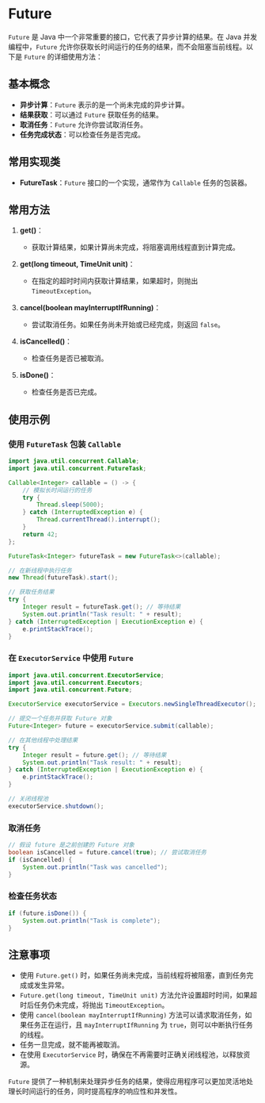 # Future

`Future` 是 Java 中一个非常重要的接口，它代表了异步计算的结果。在 Java 并发编程中，`Future` 允许你获取长时间运行的任务的结果，而不会阻塞当前线程。以下是 `Future` 的详细使用方法：

## 基本概念

- **异步计算**：`Future` 表示的是一个尚未完成的异步计算。
- **结果获取**：可以通过 `Future` 获取任务的结果。
- **取消任务**：`Future` 允许你尝试取消任务。
- **任务完成状态**：可以检查任务是否完成。

## 常用实现类

- **FutureTask**：`Future` 接口的一个实现，通常作为 `Callable` 任务的包装器。

## 常用方法

1. **get()**：
   - 获取计算结果，如果计算尚未完成，将阻塞调用线程直到计算完成。

2. **get(long timeout, TimeUnit unit)**：
   - 在指定的超时时间内获取计算结果，如果超时，则抛出 `TimeoutException`。

3. **cancel(boolean mayInterruptIfRunning)**：
   - 尝试取消任务。如果任务尚未开始或已经完成，则返回 `false`。

4. **isCancelled()**：
   - 检查任务是否已被取消。

5. **isDone()**：
   - 检查任务是否已完成。

## 使用示例

### 使用 `FutureTask` 包装 `Callable`

```java
import java.util.concurrent.Callable;
import java.util.concurrent.FutureTask;

Callable<Integer> callable = () -> {
    // 模拟长时间运行的任务
    try {
        Thread.sleep(5000);
    } catch (InterruptedException e) {
        Thread.currentThread().interrupt();
    }
    return 42;
};

FutureTask<Integer> futureTask = new FutureTask<>(callable);

// 在新线程中执行任务
new Thread(futureTask).start();

// 获取任务结果
try {
    Integer result = futureTask.get(); // 等待结果
    System.out.println("Task result: " + result);
} catch (InterruptedException | ExecutionException e) {
    e.printStackTrace();
}
```

### 在 `ExecutorService` 中使用 `Future`

```java
import java.util.concurrent.ExecutorService;
import java.util.concurrent.Executors;
import java.util.concurrent.Future;

ExecutorService executorService = Executors.newSingleThreadExecutor();

// 提交一个任务并获取 Future 对象
Future<Integer> future = executorService.submit(callable);

// 在其他线程中处理结果
try {
    Integer result = future.get(); // 等待结果
    System.out.println("Task result: " + result);
} catch (InterruptedException | ExecutionException e) {
    e.printStackTrace();
}

// 关闭线程池
executorService.shutdown();
```

### 取消任务

```java
// 假设 future 是之前创建的 Future 对象
boolean isCancelled = future.cancel(true); // 尝试取消任务
if (isCancelled) {
    System.out.println("Task was cancelled");
}
```

### 检查任务状态

```java
if (future.isDone()) {
    System.out.println("Task is complete");
}
```

## 注意事项

- 使用 `Future.get()` 时，如果任务尚未完成，当前线程将被阻塞，直到任务完成或发生异常。
- `Future.get(long timeout, TimeUnit unit)` 方法允许设置超时时间，如果超时后任务仍未完成，将抛出 `TimeoutException`。
- 使用 `cancel(boolean mayInterruptIfRunning)` 方法可以请求取消任务，如果任务正在运行，且 `mayInterruptIfRunning` 为 `true`，则可以中断执行任务的线程。
- 任务一旦完成，就不能再被取消。
- 在使用 `ExecutorService` 时，确保在不再需要时正确关闭线程池，以释放资源。

`Future` 提供了一种机制来处理异步任务的结果，使得应用程序可以更加灵活地处理长时间运行的任务，同时提高程序的响应性和并发性。
